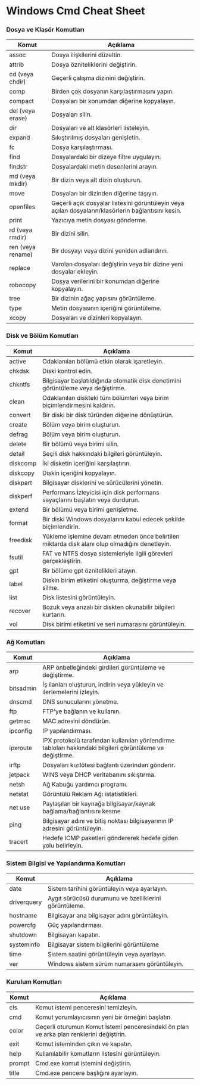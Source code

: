# Windows Cmd Cheat Sheet

### Dosya ve Klasör Komutları
| Komut | Açıklama |
| ------ | ------ |
| assoc             | Dosya ilişkilerini düzeltin. |
| attrib            | Dosya özniteliklerini değiştirin. |
| cd (veya chdir)   | Geçerli çalışma dizinini değiştirin. |
| comp              | Birden çok dosyanın karşılaştırmasını yapın.|
| compact           | Dosyaları bir konumdan diğerine kopyalayın.|
| del (veya erase)  | Dosyaları silin.|
| dir               | Dosyaları ve alt klasörleri listeleyin. |
| expand            | Sıkıştırılmış dosyaları genişletin. |
| fc                | Dosya karşılaştırması. |
| find              | Dosyalardaki bir dizeye filtre uygulayın.|
| findstr           | Dosyalardaki metin desenlerini arayın. |
| md (veya mkdir)   | Bir dizin veya alt dizin oluşturun.|
| move              | Dosyaları bir dizinden diğerine taşıyın.|
| openfiles         | Geçerli açık dosyalar listesini görüntüleyin veya açılan dosyaların/klasörlerin bağlantısını kesin.|
| print             | Yazıcıya metin dosyası gönderme.|
| rd (veya rmdir)   | Bir dizini silin.|
| ren (veya rename) | Bir dosyayı veya dizini yeniden adlandırın.|
| replace           | Varolan dosyaları değiştirin veya bir dizine yeni dosyalar ekleyin. |
| robocopy          | Dosya verilerini bir konumdan diğerine kopyalayın.|
| tree              | Bir dizinin ağaç yapısını görüntüleme. |
| type              | Metin dosyasının içeriğini görüntüleme.|
| xcopy             | Dosyaları ve dizinleri kopyalayın.|

### Disk ve Bölüm Komutları

| Komut | Açıklama |
| ------ | ------ |
| active            | Odaklanılan bölümü etkin olarak işaretleyin. | 
| chkdsk            | Diski kontrol edin. | 
| chkntfs           | Bilgisayar başlatıldığında otomatik disk denetimini görüntüleme veya değiştirme. | 
| clean             | Odaklanılan diskteki tüm bölümleri veya birim biçimlendirmesini kaldırın. | 
| convert           | Bir diski bir disk türünden diğerine dönüştürün. | 
| create            | Bölüm veya birim oluşturun. | 
| defrag            | Bölüm veya birim oluşturun. | 
| delete            | Bir bölümü veya birimi silin. | 
| detail            | Seçili disk hakkındaki bilgileri görüntüleyin. | 
| diskcomp          | İki disketin içeriğini karşılaştırın. | 
| diskcopy          | Diskin içeriğini kopyalayın. | 
| diskpart          | Bilgisayar disklerini ve sürücülerini yönetin. | 
| diskperf          | Performans İzleyicisi için disk performans sayaçlarını başlatın veya durdurun. | 
| extend            | Bir bölümü veya birimi genişletme. | 
| format            | Bir diski Windows dosyalarını kabul edecek şekilde biçimlendirin. | 
| freedisk          | Yükleme işlemine devam etmeden önce belirtilen miktarda disk alanı olup olmadığını denetleyin. | 
| fsutil            | FAT ve NTFS dosya sistemleriyle ilgili görevleri gerçekleştirin. | 
| gpt               | Bir bölüme gpt öznitelikleri atayın. | 
| label             | Diskin birim etiketini oluşturma, değiştirme veya silme. | 
| list              | Disk listesini görüntüleyin. | 
| recover           | Bozuk veya arızalı bir diskten okunabilir bilgileri kurtarın.| 
| vol               | Disk birimi etiketini ve seri numarasını görüntüleyin. | 

### Ağ Komutları

| Komut | Açıklama |
| ------ | ------ |
| arp        | ARP önbelleğindeki girdileri görüntüleme ve değiştirme. | 
| bitsadmin  | İş ilanları oluşturun, indirin veya yükleyin ve ilerlemelerini izleyin. | 
| dnscmd     | DNS sunucularını yönetme. | 
| ftp        | FTP'ye bağlanın ve kullanın. |
| getmac     | MAC adresini döndürün. |
| ipconfig   | 	IP yapılandırması. |
| ipxroute   | 	IPX protokolü tarafından kullanılan yönlendirme tabloları hakkındaki bilgileri görüntüleme ve değiştirme. |
| irftp      | Dosyaları kızılötesi bağlantı üzerinden gönderir. |
| jetpack    | WINS veya DHCP veritabanını sıkıştırma. |
| netsh      | Ağ Kabuğu yardımcı programı. |
| netstat    | Görüntülü Reklam Ağı istatistikleri. |
| net use    | Paylaşılan bir kaynağa bilgisayar/kaynak bağlama/bağlantısını kesme |
| ping       | Bilgisayar adını ve bitiş noktası bilgisayarının IP adresini görüntüleyin. |
| tracert    | Hedefe ICMP paketleri göndererek hedefe giden yolu belirleyin. |

### Sistem Bilgisi ve Yapılandırma Komutları

| Komut | Açıklama |
| ------ | ------ |
| date         | Sistem tarihini görüntüleyin veya ayarlayın. | 
| driverquery  | Aygıt sürücüsü durumunu ve özelliklerini görüntüleme. | 
| hostname     | Bilgisayar ana bilgisayar adını görüntüleyin. | 
| powercfg     | Güç yapılandırması. | 
| shutdown     | Bilgisayarı kapatın. | 
| systeminfo   | Bilgisayar sistem bilgilerini görüntüleme | 
| time         | Sistem saatini görüntüleyin veya ayarlayın. | 
| ver          | Windows sistem sürüm numarasını görüntüleyin. | 

### Kurulum Komutları

| Komut | Açıklama |
| ------ | ------ |
| cls        | Komut istemi penceresini temizleyin. | 
| cmd        | Komut yorumlayıcısının yeni bir örneğini başlatın. | 
| color      | Geçerli oturumun Komut İstemi penceresindeki ön plan ve arka plan renklerini değiştirin. | 
| exit       | Komut isteminden çıkın ve kapatın. | 
| help       | Kullanılabilir komutların listesini görüntüleyin. |
| prompt     | Cmd.exe komut istemini değiştirin. | 
| title      |  Cmd.exe pencere başlığını ayarlayın. | 
